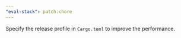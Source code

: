 ```yaml
---
"eval-stack": patch:chore
---
```


Specify the release profile in `Cargo.toml` to improve the performance.
